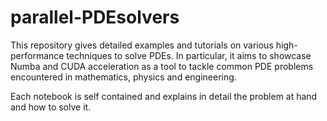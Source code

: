 # parallel-PDEsolvers

This repository gives detailed examples and tutorials on various high-performance techniques to solve PDEs. In particular, it aims to showcase Numba and CUDA acceleration as a tool to tackle common PDE problems encountered in mathematics, physics and engineering.

Each notebook is self contained and explains in detail the problem at hand and how to solve it.


